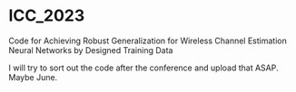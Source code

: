 # ICC_2023
Code for Achieving Robust Generalization for Wireless Channel Estimation Neural Networks by Designed Training Data

I will try to sort out the code after the conference and upload that ASAP. Maybe June. 
